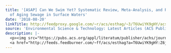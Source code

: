 ```yaml
---
title: '[ASAP] Can We Swim Yet? Systematic Review, Meta-Analysis, and Risk Assessment
  of Aging Sewage in Surface Waters'
date: '2018-08-20'
linkTitle: http://feedproxy.google.com/~r/acs/esthag/~3/T6UwiYK9gHY/acs.est.8b01948
source: 'Environmental Science & Technology: Latest Articles (ACS Publications)'
description: |-
  <p><img src="https://pubs.acs.org/appl/literatum/publisher/achs/journals/content/esthag/0/esthag.ahead-of-print/acs.est.8b01948/20180820/images/medium/es-2018-01948e_0002.gif" alt="TOC Graphic"/></p><div><cite>Environmental Science & Technology</cite></div><div>DOI: 10.1021/acs.est.8b01948</div><div class="feedflare">
  <a href="http://feeds.feedburner.com/~ff/acs/esthag?a=T6UwiYK9gHY:Z6jvtohfe4A:yIl2AUoC8zA"><img src="http://feeds.feedburner.com/~ff/acs/esthag?d=yIl2AUoC8zA" border="0"></img></a>
---
```

